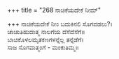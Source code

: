 +++
title = "268 ನಾಚಿಕೆಯದೇಕೆ ನೀಮ್"

+++
ನಾಚಿಕೆಯದೇಕೆ ನೀಂ ಬದುಕಿನಲಿ ಸೊಗವಡಲು?।  
ಚಾಚುತಿಹುದಾತ್ಮ ನಾಲಗೆಯ ದೆಸೆದೆಸೆಗೆ॥  
ಬಾಚಿಕೊಳಲಮೃತಕಣಗಳನ್ನೆಲ್ಲ ತನ್ನೆಡೆಗೆ।  
ಸಾಜ ಸೊಗವಾತ್ಮಂಗೆ - ಮಂಕುತಿಮ್ಮ॥  
